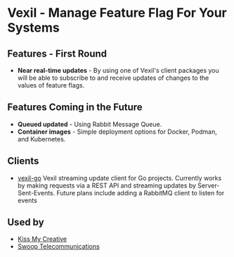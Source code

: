 # Vexil - Manage Feature Flag For Your Systems

## Features - First Round

* **Near real-time updates** - By using one of Vexil's client packages you will be able to subscribe to and receive updates of changes to the values of feature flags.

## Features Coming in the Future

* **Queued updated** - Using Rabbit Message Queue.
* **Container images** - Simple deployment options for Docker, Podman, and Kubernetes.


## Clients

* [vexil-go](https://github.com/jsnfwlr/vexil-go) Vexil streaming update client for Go projects. Currently works by making requests via a REST API and streaming updates by Server-Sent-Events. Future plans include adding a RabbitMQ client to listen for events 

## Used by

* [Kiss My Creative](https://kissmycreative.com)
* [Swoop Telecommunications](https://swoop.com.au)
